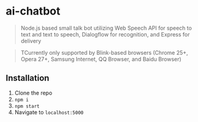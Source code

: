 # ai-chatbot
> Node.js based small talk bot utilizing Web Speech API for speech to text and text to speech, Dialogflow for recognition, and Express for delivery 

> TCurrently only supported by Blink-based browsers (Chrome 25+, Opera 27+, Samsung Internet, QQ Browser, and Baidu Browser)

## Installation

1. Clone the repo
2. `npm i`
3. `npm start`
4. Navigate to `localhost:5000`
